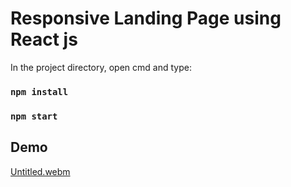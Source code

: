 # Responsive Landing Page using React js


In the project directory, open cmd and type:

### `npm install`

### `npm start`

## Demo

[Untitled.webm](https://user-images.githubusercontent.com/69521378/183258229-633a5d45-5644-43e6-b501-162c69b5676d.webm)
